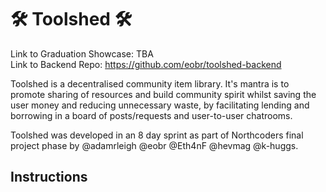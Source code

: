 # 🛠 Toolshed 🛠

Link to Graduation Showcase: TBA  
Link to Backend Repo: https://github.com/eobr/toolshed-backend

Toolshed is a decentralised community item library. It's mantra is to promote sharing of resources and build community spirit whilst saving the user money and reducing unnecessary waste, by facilitating lending and borrowing in a board of posts/requests and user-to-user chatrooms.

Toolshed was developed in an 8 day sprint as part of Northcoders final project phase by @adamrleigh @eobr @Eth4nF @hevmag @k-huggs.

## Instructions

